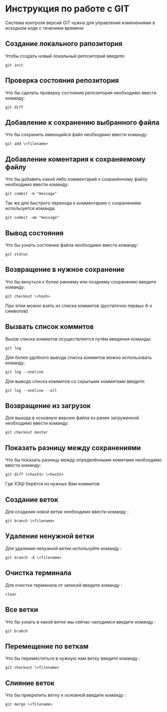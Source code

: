 # **Инструкция по работе с GIT**

Система контроля версий GIT нужна для управления изменениями в исходном коде с течением времени

## Создание локального рапозитория

Чтобы создать новый локальный репозиторий введите:

    git init

## Проверка состояния репозитория

Что бы сделать проверку состояния репозитория необходимо ввести команду:

    git diff

## Добавление к сохранению выбранного файла

Что бы сохранить имеющийся файл необходимо ввести команду:

    git add \<filename>

## Добавление коментария к сохраняемому файлу

Что бы добавить какой либо комментарий к сохранённому файлу необходимо ввести команду:

    git commit -m "message"

Так же для быстрого перехода к комментарию с сохранением используется команда:

    git commit -am "message"

## Вывод состояния

Что бы узнать состояние файла необходимо ввести команду:

    git status

## Возвращение в нужное сохранение

Что бы венуться к более раннему или позднему сохранению введите команду:

    git checkout \<hash>

При этом <hash> можно взять из списка коммитов (достаточно первых 4-х символов)

## Вызвать список коммитов

Вызов списка коммитов осуществляется путём введения команды:

    git log

Для более удобного вывода списка коммитов можно использовать команду:

    git log --oneline

Для вывода списка коммитов со скрытыми коммитами введите:

    git log --oneline --all

## Возвращение из загрузок

Для выхода в основную версию файла из ранее загруженной необходимо ввести команду:

    git checkout master

## Показать разницу между сохранениями

Что бы показать разницу между определёнными комитами необходимо ввести команду:

    git diff \<hash1> \<hash2>

Где ХЭШ берётся из нужных Вам коммитов

## Создание веток

Для создания новой ветки необходимо ввести команду :

    git branch \<filename>

## Удаление ненужной ветки

Для удаления ненужной ветки используйте команду :

    git branch -d \<filename>

## Очистка терминала

Для очистки терминала от записей введите команду :

    clear

## Все ветки

Что бы узнать в какой ветке мы сейчас находимся введите команду :

    git brabch

## Перемещение по веткам

Что бы переместиться в нужную нам ветку введите команду :

    git checkout \<filename>

## Слияние веток

Что бы прикрепить ветку к основной введите команду :

    git merge \<filename>


